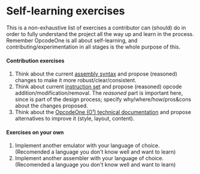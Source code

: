 Self-learning exercises
=======================

This is a non-exhaustive list of exercises a contributor can (should) do in order to fully understand the project all the way up and learn in the process. Remember OpcodeOne is all about self-learning, and contributing/experimentation in all stages is the whole purpose of this.


#### Contribution exercises

1. Think about the current [assembly syntax](doc/arch/OpcodeOne_Technical_Documentation.md#assembly-syntax) and propose (reasoned) changes to make it more robust/clear/consistent.
2. Think about current [instruction set](doc/arch/OpcodeOne_Technical_Documentation.md#o-instruction-set) and propose (reasoned) opcode addition/modification/removal. The *reasoned* part is important here, since is part of the design process; specify why/where/how/pros&cons about the changes proposed.
3. Think about the [OpcodeOne (O¹) technical documentation](doc/arch/OpcodeOne_Technical_Documentation.md) and propose alternatives to improve it (style, layout, content).


#### Exercises on your own

1. Implement another emulator with your language of choice. (Recomended a language you don't know well and want to learn)
2. Implement another assembler with your language of choice. (Recomended a language you don't know well and want to learn)